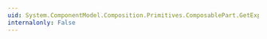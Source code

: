 ```yaml
---
uid: System.ComponentModel.Composition.Primitives.ComposablePart.GetExportedValue(System.ComponentModel.Composition.Primitives.ExportDefinition)
internalonly: False
---
```

